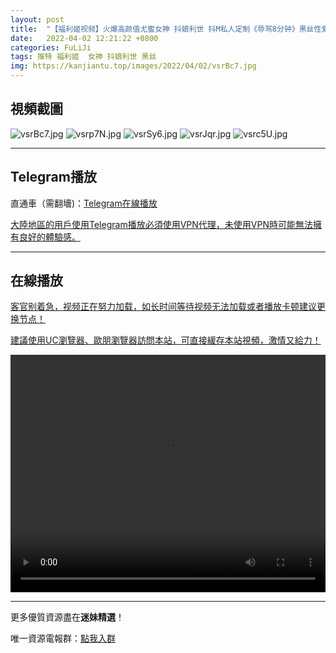 ```yaml
---
layout: post
title:  "【福利姬视频】火爆高颜值尤蜜女神 抖娘利世 抖M私人定制《辱骂8分钟》黑丝性爱新花样"
date:   2022-04-02 12:21:22 +0800
categories: FuLiJi
tags: 推特 福利姬  女神 抖娘利世 黑丝
img: https://kanjiantu.top/images/2022/04/02/vsrBc7.jpg
---
```



## 視頻截圖

![vsrBc7.jpg](https://kanjiantu.top/images/2022/04/02/vsrBc7.jpg)
![vsrp7N.jpg](https://kanjiantu.top/images/2022/04/02/vsrp7N.jpg)
![vsrSy6.jpg](https://kanjiantu.top/images/2022/04/02/vsrSy6.jpg)
![vsrJqr.jpg](https://kanjiantu.top/images/2022/04/02/vsrJqr.jpg)
![vsrc5U.jpg](https://kanjiantu.top/images/2022/04/02/vsrc5U.jpg)

* * *
## Telegram播放

直通車（需翻墻)：[Telegram在線播放](https://t.me/mimeijingxuan/435)

<u>大陸地區的用戶使用Telegram播放必須使用VPN代理，未使用VPN時可能無法擁有良好的體驗感。</u> 
* * *
## 在線播放
<u>客官别着急，视频正在努力加载，如长时间等待视频无法加载或者播放卡顿建议更换节点！</u>

<u>建議使用UC瀏覽器、歐朋瀏覽器訪問本站，可直接緩存本站視頻，激情又給力！</u>
<center><video src="https://cdn.publer.io/uploads/videos/62481a7edb279736bfa816d4/75057b2766ec28966f9b3ed74e0db6e9.mp4" width="100%" height="380px" controls="controls"></video></center>

* * *
更多優質資源盡在**迷妹精選**！

唯一資源電報群：[點我入群](https://t.me/mimeijingxuan)


